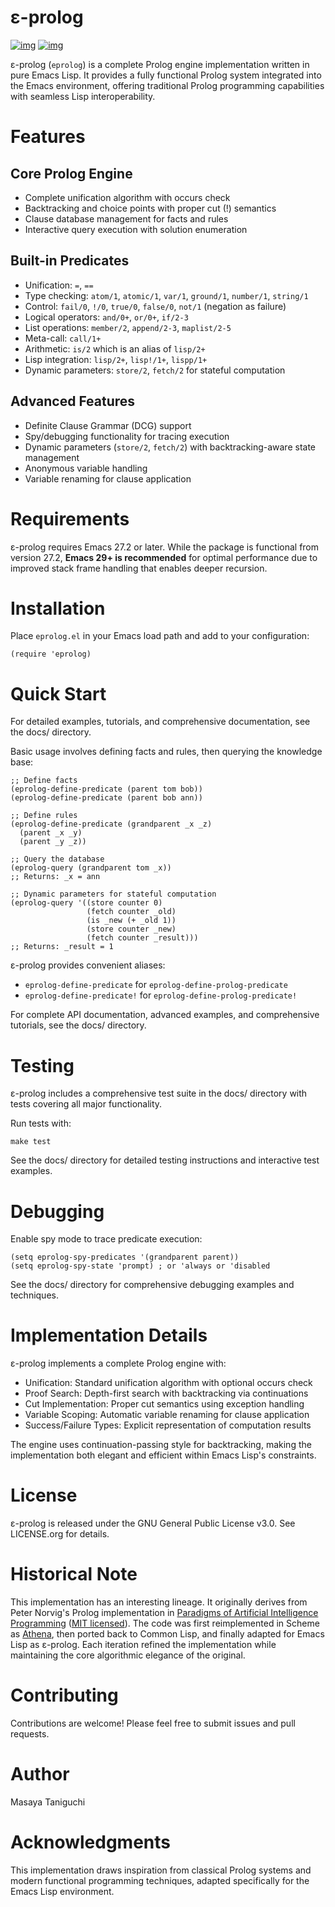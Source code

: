 

# ε-prolog

[![img](https://melpa.org/packages/eprolog-badge.svg)](https://melpa.org/#/eprolog)
[![img](https://deepwiki.com/badge.svg)](https://deepwiki.com/tani/eprolog)

ε-prolog (`eprolog`) is a complete Prolog engine implementation written in pure Emacs Lisp. It provides a fully functional Prolog system integrated into the Emacs environment, offering traditional Prolog programming capabilities with seamless Lisp interoperability.

# Features

## Core Prolog Engine

-   Complete unification algorithm with occurs check
-   Backtracking and choice points with proper cut (!) semantics
-   Clause database management for facts and rules
-   Interactive query execution with solution enumeration

## Built-in Predicates

-   Unification: `=`, `==`
-   Type checking: `atom/1`, `atomic/1`, `var/1`, `ground/1`, `number/1`, `string/1`
-   Control: `fail/0`, `!/0`, `true/0`, `false/0`, `not/1` (negation as failure)
-   Logical operators: `and/0+`, `or/0+`, `if/2-3`
-   List operations: `member/2`, `append/2-3`, `maplist/2-5`
-   Meta-call: `call/1+`
-   Arithmetic: `is/2` which is an alias of `lisp/2+`
-   Lisp integration: `lisp/2+`, `lisp!/1+`, `lispp/1+`
-   Dynamic parameters: `store/2`, `fetch/2` for stateful computation

## Advanced Features

-   Definite Clause Grammar (DCG) support
-   Spy/debugging functionality for tracing execution
-   Dynamic parameters (`store/2`, `fetch/2`) with backtracking-aware state management
-   Anonymous variable handling
-   Variable renaming for clause application

# Requirements

ε-prolog requires Emacs 27.2 or later. While the package is functional from version 27.2, **Emacs 29+ is recommended** for optimal performance due to improved stack frame handling that enables deeper recursion.

# Installation

Place `eprolog.el` in your Emacs load path and add to your configuration:

```
(require 'eprolog)
```

# Quick Start

For detailed examples, tutorials, and comprehensive documentation, see the docs/ directory.

Basic usage involves defining facts and rules, then querying the knowledge base:

```
;; Define facts
(eprolog-define-predicate (parent tom bob))
(eprolog-define-predicate (parent bob ann))

;; Define rules  
(eprolog-define-predicate (grandparent _x _z)
  (parent _x _y)
  (parent _y _z))

;; Query the database
(eprolog-query (grandparent tom _x))
;; Returns: _x = ann

;; Dynamic parameters for stateful computation
(eprolog-query '((store counter 0)
                 (fetch counter _old)
                 (is _new (+ _old 1))
                 (store counter _new)
                 (fetch counter _result)))
;; Returns: _result = 1
```

ε-prolog provides convenient aliases:

-   `eprolog-define-predicate` for `eprolog-define-prolog-predicate`
-   `eprolog-define-predicate!` for `eprolog-define-prolog-predicate!`

For complete API documentation, advanced examples, and comprehensive tutorials, see the docs/ directory.

# Testing

ε-prolog includes a comprehensive test suite in the docs/ directory with tests covering all major functionality.

Run tests with:

```
make test
```

See the docs/ directory for detailed testing instructions and interactive test examples.

# Debugging

Enable spy mode to trace predicate execution:

```
(setq eprolog-spy-predicates '(grandparent parent))
(setq eprolog-spy-state 'prompt) ; or 'always or 'disabled
```

See the docs/ directory for comprehensive debugging examples and techniques.

# Implementation Details

ε-prolog implements a complete Prolog engine with:

-   Unification: Standard unification algorithm with optional occurs check
-   Proof Search: Depth-first search with backtracking via continuations
-   Cut Implementation: Proper cut semantics using exception handling
-   Variable Scoping: Automatic variable renaming for clause application
-   Success/Failure Types: Explicit representation of computation results

The engine uses continuation-passing style for backtracking, making the implementation both elegant and efficient within Emacs Lisp's constraints.

# License

ε-prolog is released under the GNU General Public License v3.0. See LICENSE.org for details.

# Historical Note

This implementation has an interesting lineage.
It originally derives from Peter Norvig's Prolog implementation in [Paradigms of Artificial Intelligence Programming](https://github.com/norvig/paip-lisp) ([MIT licensed](https://github.com/norvig/paip-lisp/blob/9cea73837e439d331fe78d7b585e994c7113aac2/LICENSE)).
The code was first reimplemented in Scheme as [Athena](https://github.com/tani/athena), then ported back to Common Lisp,
and finally adapted for Emacs Lisp as ε-prolog.
Each iteration refined the implementation while maintaining the core algorithmic elegance of the original.

# Contributing

Contributions are welcome! Please feel free to submit issues and pull requests.

# Author

Masaya Taniguchi

# Acknowledgments

This implementation draws inspiration from classical Prolog systems and modern functional programming techniques, adapted specifically for the Emacs Lisp environment.

